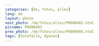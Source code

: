 ```yaml
---
categories: [de, fotos, alles]
lang: de
layout: photo
next_photo: /de/fotos/alles/P0000462.html
picname: P0000483
prev_photo: /de/fotos/alles/P0000484.html
tags: [Fotofalle, Hyenas]
---
```

